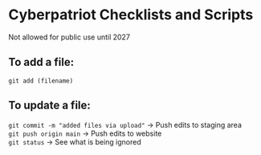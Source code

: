 # Cyberpatriot Checklists and Scripts   
Not allowed for public use until 2027 

## To add a file:   
``git add (filename)``

## To update a file:   
``git commit -m "added files via upload"`` -> Push edits to staging area   
``git push origin main`` -> Push edits to website   
``git status`` -> See what is being ignored   
